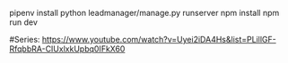 pipenv install
python leadmanager/manage.py runserver
npm install
npm run dev

#Series: 
https://www.youtube.com/watch?v=Uyei2iDA4Hs&list=PLillGF-RfqbbRA-CIUxlxkUpbq0IFkX60
